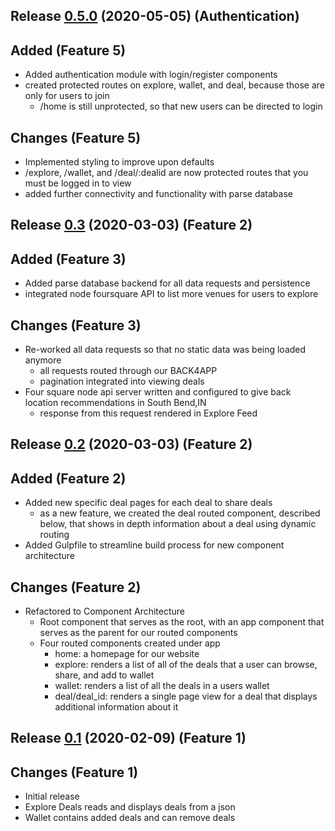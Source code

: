 <a name="0.5.0"></a>
## Release [0.5.0](https://github.com/katherinehecht/mwd/releases/tag/0.5.0) (2020-05-05) (Authentication)
## Added (Feature 5)
* Added authentication module with login/register components
* created protected routes on explore, wallet, and deal, because those are only for users to join
  * /home is still unprotected, so that new users can be directed to login
## Changes (Feature 5)
* Implemented  styling to improve upon defaults
* /explore, /wallet, and /deal/:dealid are now protected routes that you must be logged in to view
* added further connectivity and functionality with parse database

<a name="0.3"></a>
## Release [0.3](https://github.com/katherinehecht/mwd/releases/tag/0.3) (2020-03-03) (Feature 2)
## Added (Feature 3)
* Added parse database backend for all data requests and persistence
* integrated node foursquare API to list more venues for users to explore
## Changes (Feature 3)
* Re-worked all data requests so that no static data was being loaded anymore
  * all requests routed through our BACK4APP
  * pagination integrated into viewing deals
* Four square node api server written and configured to give back location recommendations in South Bend,IN
   * response from this request rendered in Explore Feed


<a name="0.2"></a>
## Release [0.2](https://github.com/katherinehecht/mwd/pull/7/files) (2020-03-03) (Feature 2)
## Added (Feature 2)
* Added new specific deal pages for each deal to share deals
    * as a new feature, we created the deal routed component, described below, that shows in depth information about a deal using dynamic routing
* Added Gulpfile to streamline build process for new component architecture
## Changes (Feature 2)
* Refactored to Component Architecture
  * Root component that serves as the root, with an app component that serves as the parent for our routed components
  * Four routed components created under app
    * home: a homepage for our website
    * explore: renders a list of all of the deals that a user can browse, share, and add to wallet
    * wallet: renders a list of all the deals in a users wallet
    * deal/deal_id: renders a single page view for a deal that displays additional information about it

<a name="0.1"></a>
## Release [0.1](https://github.com/katherinehecht/mwd/tree/910716dc553e766b1df9b267fc0a9019884ec202) (2020-02-09) (Feature 1)
## Changes (Feature 1)
* Initial release
* Explore Deals reads and displays deals from a json
* Wallet contains added deals and can remove deals
